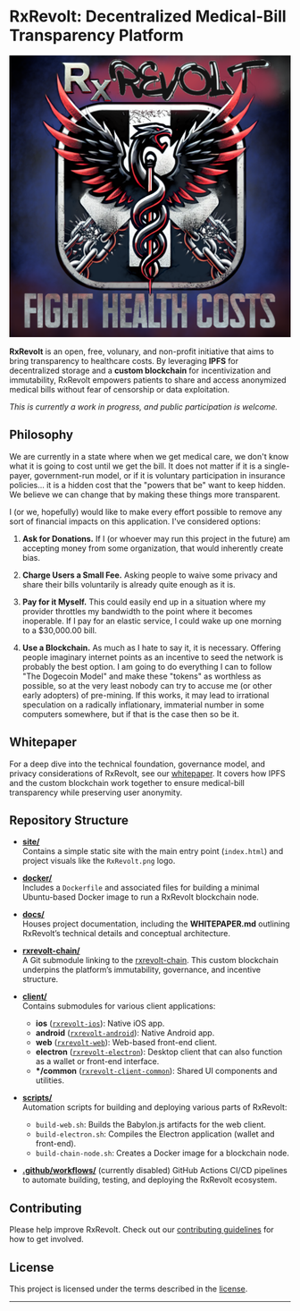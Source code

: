 # RxRevolt: Decentralized Medical-Bill Transparency Platform

![RxRevolt Logo](./site/RxRevolt.png)

**RxRevolt** is an open, free, volunary, and non-profit initiative that aims to bring transparency to healthcare costs. By leveraging **IPFS** for decentralized storage and a **custom blockchain** for incentivization and immutability, RxRevolt empowers patients to share and access anonymized medical bills without fear of censorship or data exploitation.

*This is currently a work in progress, and public participation is welcome.*

## Philosophy

We are currently in a state where when we get medical care, we don't know what it is going to cost until we get the bill. It does not matter if it is a single-payer, government-run model, or if it is voluntary participation in insurance policies... it is a hidden cost that the "powers that be" want to keep hidden. We believe we can change that by making these things more transparent.

I (or we, hopefully) would like to make every effort possible to remove any sort of financial impacts on this application. I've considered options:

1. **Ask for Donations.** If I (or whoever may run this project in the future) am accepting money from some organization, that would inherently create bias.

2. **Charge Users a Small Fee.** Asking people to waive some privacy and share their bills voluntarily is already quite enough as it is.

3. **Pay for it Myself.** This could easily end up in a situation where my provider throttles my bandwidth to the point where it becomes inoperable. If I pay for an elastic service, I could wake up one morning to a $30,000.00 bill.

4. **Use a Blockchain.** As much as I hate to say it, it is necessary. Offering people imaginary internet points as an incentive to seed the network is probably the best option. I am going to do everything I can to follow "The Dogecoin Model" and make these "tokens" as worthless as possible, so at the very least nobody can try to accuse me (or other early adopters) of pre-mining. If this works, it may lead to irrational speculation on a radically inflationary, immaterial number in some computers somewhere, but if that is the case then so be it.

## Whitepaper

For a deep dive into the technical foundation, governance model, and privacy considerations of RxRevolt, see our [whitepaper](./docs/WHITEPAPER.md). It covers how IPFS and the custom blockchain work together to ensure medical-bill transparency while preserving user anonymity.

## Repository Structure

- **[site/](./site)**  
  Contains a simple static site with the main entry point (`index.html`) and project visuals like the `RxRevolt.png` logo.  

- **[docker/](./docker)**  
  Includes a `Dockerfile` and associated files for building a minimal Ubuntu-based Docker image to run a RxRevolt blockchain node.

- **[docs/](./docs)**  
  Houses project documentation, including the **WHITEPAPER.md** outlining RxRevolt’s technical details and conceptual architecture.

- **[rxrevolt-chain/](./rxrevolt-chain)**  
  A Git submodule linking to the [rxrevolt-chain](https://github.com/joshmorgan1000/rxrevolt-chain.git). This custom blockchain underpins the platform’s immutability, governance, and incentive structure.

- **[client/](./client)**  
  Contains submodules for various client applications:
  - **ios** ([`rxrevolt-ios`](https://github.com/joshmorgan1000/rxrevolt-ios.git)): Native iOS app.
  - **android** ([`rxrevolt-android`](https://github.com/joshmorgan1000/rxrevolt-android.git)): Native Android app.
  - **web** ([`rxrevolt-web`](https://github.com/joshmorgan1000/rxrevolt-web.git)): Web-based front-end client.
  - **electron** ([`rxrevolt-electron`](https://github.com/joshmorgan1000/rxrevolt-electron.git)): Desktop client that can also function as a wallet or front-end interface.
  - **\*/common** ([`rxrevolt-client-common`](https://github.com/joshmorgan1000/rxrevolt-client-common.git)): Shared UI components and utilities.

- **[scripts/](./scripts)**  
  Automation scripts for building and deploying various parts of RxRevolt:
  - `build-web.sh`: Builds the Babylon.js artifacts for the web client.  
  - `build-electron.sh`: Compiles the Electron application (wallet and front-end).
  - `build-chain-node.sh`: Creates a Docker image for a blockchain node.

- **[.github/workflows/](./.github/workflows)** (currently disabled)
  GitHub Actions CI/CD pipelines to automate building, testing, and deploying the RxRevolt ecosystem.

## Contributing

Please help improve RxRevolt. Check out our [contributing guidelines](./CONTRIBUTING.md) for how to get involved.

## License

This project is licensed under the terms described in the [license](./LICENSE).

---
